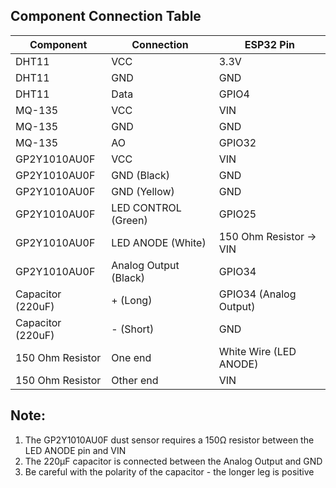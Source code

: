## Component Connection Table

| Component | Connection | ESP32 Pin |
|-----------|-----------|-----------|
| DHT11 | VCC | 3.3V |
| DHT11 | GND | GND |
| DHT11 | Data | GPIO4 |
| MQ-135 | VCC | VIN |
| MQ-135 | GND | GND |
| MQ-135 | AO | GPIO32 |
| GP2Y1010AU0F | VCC | VIN |
| GP2Y1010AU0F | GND (Black) | GND |
| GP2Y1010AU0F | GND (Yellow) | GND |
| GP2Y1010AU0F | LED CONTROL (Green) | GPIO25 |
| GP2Y1010AU0F | LED ANODE (White) | 150 Ohm Resistor -> VIN |
| GP2Y1010AU0F | Analog Output (Black) | GPIO34 |
| Capacitor (220uF) | + (Long) | GPIO34 (Analog Output) |
| Capacitor (220uF) | - (Short) | GND |
| 150 Ohm Resistor | One end | White Wire (LED ANODE) |
| 150 Ohm Resistor | Other end | VIN |

## Note:

1. The GP2Y1010AU0F dust sensor requires a 150Ω resistor between the LED ANODE pin and VIN
2. The 220μF capacitor is connected between the Analog Output and GND
3. Be careful with the polarity of the capacitor - the longer leg is positive
